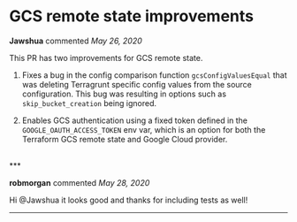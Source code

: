 # GCS remote state improvements

**Jawshua** commented *May 26, 2020*

This PR has two improvements for GCS remote state.

1. Fixes a bug in the config comparison function `gcsConfigValuesEqual` that was deleting Terragrunt specific config values from the source configuration. This bug was resulting in options such as `skip_bucket_creation` being ignored.

2. Enables GCS authentication using a fixed token defined in the `GOOGLE_OAUTH_ACCESS_TOKEN` env var, which is an option for both the Terraform GCS remote state and Google Cloud provider.
<br />
***


**robmorgan** commented *May 28, 2020*

Hi @Jawshua it looks good and thanks for including tests as well!
***

